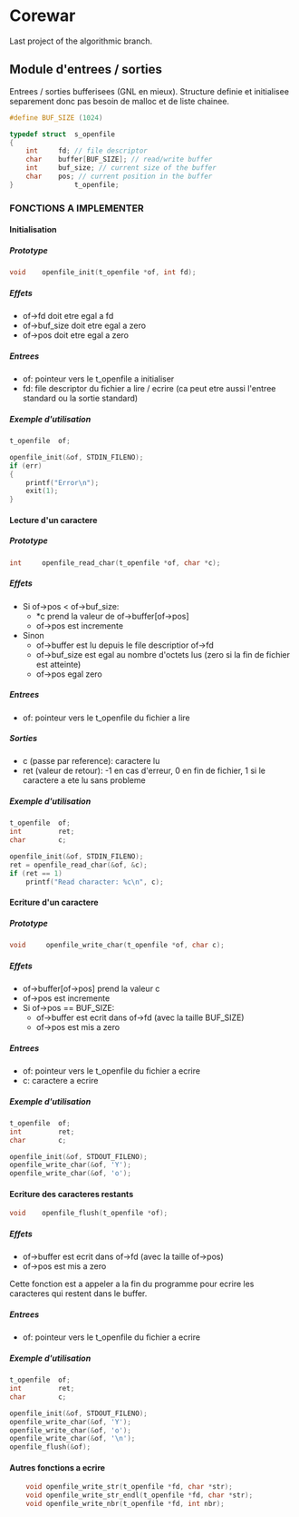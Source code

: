 Corewar
=======

Last project of the algorithmic branch.

Module d'entrees / sorties
-----------------
Entrees / sorties bufferisees (GNL en mieux). Structure definie et initialisee separement donc pas besoin de malloc et de liste chainee.
```C
#define BUF_SIZE (1024)

typedef struct  s_openfile
{
    int     fd; // file descriptor
    char    buffer[BUF_SIZE]; // read/write buffer
    int     buf_size; // current size of the buffer
    char    pos; // current position in the buffer
}               t_openfile;
```
### FONCTIONS A IMPLEMENTER
#### Initialisation
##### Prototype
```C
void	openfile_init(t_openfile *of, int fd);
```
##### Effets
* of->fd doit etre egal a fd
* of->buf_size doit etre egal a zero
* of->pos doit etre egal a zero
##### Entrees
* of: pointeur vers le t_openfile a initialiser
* fd: file descriptor du fichier a lire / ecrire (ca peut etre aussi l'entree standard ou la sortie standard)
##### Exemple d'utilisation
```C
t_openfile  of;

openfile_init(&of, STDIN_FILENO);
if (err)
{
    printf("Error\n");
    exit(1);
}
```
#### Lecture d'un caractere
##### Prototype
```C
int		openfile_read_char(t_openfile *of, char *c);
```
##### Effets
* Si of->pos < of->buf_size:
   * *c prend la valeur de of->buffer[of->pos]
   * of->pos est incremente
* Sinon
   * of->buffer est lu depuis le file descriptior of->fd
   * of->buf_size est egal au nombre d'octets lus (zero si la fin de fichier est atteinte)
   * of->pos egal zero
##### Entrees
* of: pointeur vers le t_openfile du fichier a lire
##### Sorties
* c (passe par reference): caractere lu
* ret (valeur de retour): -1 en cas d'erreur, 0 en fin de fichier, 1 si le caractere a ete lu sans probleme
##### Exemple d'utilisation
```C
t_openfile  of;
int         ret;
char        c;

openfile_init(&of, STDIN_FILENO);
ret = openfile_read_char(&of, &c);
if (ret == 1)
	printf("Read character: %c\n", c);
```
#### Ecriture d'un caractere
##### Prototype
```C
void     openfile_write_char(t_openfile *of, char c);
```
##### Effets
* of->buffer[of->pos] prend la valeur c
* of->pos est incremente
* Si of->pos == BUF_SIZE:
   * of->buffer est ecrit dans of->fd (avec la taille BUF_SIZE)
   * of->pos est mis a zero
##### Entrees
* of: pointeur vers le t_openfile du fichier a ecrire
* c: caractere a ecrire
##### Exemple d'utilisation
```C
t_openfile  of;
int         ret;
char        c;

openfile_init(&of, STDOUT_FILENO);
openfile_write_char(&of, 'Y');
openfile_write_char(&of, 'o');
```
#### Ecriture des caracteres restants
```C
void	openfile_flush(t_openfile *of);
```
##### Effets
* of->buffer est ecrit dans of->fd (avec la taille of->pos)
* of->pos est mis a zero

Cette fonction est a appeler a la fin du programme pour ecrire les caracteres qui restent dans le buffer.
##### Entrees
* of: pointeur vers le t_openfile du fichier a ecrire
##### Exemple d'utilisation
```C
t_openfile  of;
int         ret;
char        c;

openfile_init(&of, STDOUT_FILENO);
openfile_write_char(&of, 'Y');
openfile_write_char(&of, 'o');
openfile_write_char(&of, '\n');
openfile_flush(&of);
```
#### Autres fonctions a ecrire
```C
	void openfile_write_str(t_openfile *fd, char *str);
	void openfile_write_str_endl(t_openfile *fd, char *str);
	void openfile_write_nbr(t_openfile *fd, int nbr);
```
